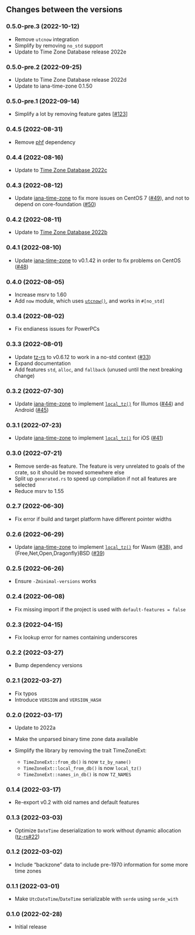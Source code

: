 ## Changes between the versions

### 0.5.0-pre.3 (2022-10-12)

* Remove `utcnow` integration
* Simplify by removing `no_std` support
* Update to Time Zone Database release 2022e

### 0.5.0-pre.2 (2022-09-25)

* Update to Time Zone Database release 2022d
* Update to iana-time-zone 0.1.50

### 0.5.0-pre.1 (2022-09-14)

* Simplify a lot by removing feature gates [[#123](https://github.com/Kijewski/tzdb/pull/123)]

### 0.4.5 (2022-08-31)

* Remove [phf](https://crates.io/crates/phf) dependency

### 0.4.4 (2022-08-16)

* Update to [Time Zone Database 2022c](https://mm.icann.org/pipermail/tz-announce/2022-August/000072.html)

### 0.4.3 (2022-08-12)

* Update [iana-time-zone](https://crates.io/crates/iana-time-zone) to fix more issues on CentOS 7
  ([#49](https://github.com/strawlab/iana-time-zone/pull/49)), and not to depend on core-foundation
  ([#50](https://github.com/strawlab/iana-time-zone/pull/50))

### 0.4.2 (2022-08-11)

* Update to [Time Zone Database 2022b](https://mm.icann.org/pipermail/tz-announce/2022-August/000071.html)

### 0.4.1 (2022-08-10)

* Update [iana-time-zone](https://crates.io/crates/iana-time-zone) to v0.1.42
  in order to fix problems on CentOS
  ([#48](https://github.com/strawlab/iana-time-zone/pull/48))

### 0.4.0 (2022-08-05)

* Increase msrv to 1.60
* Add `now` module, which uses [`utcnow()`](https://crates.io/crates/utcnow),
  and works in `#[no_std]`

### 0.3.4 (2022-08-02)

* Fix endianess issues for PowerPCs

### 0.3.3 (2022-08-01)

* Update [tz-rs](https://crates.io/crates/tz-rs) to v0.6.12 to work in a no-std context
  ([#33](https://github.com/x-hgg-x/tz-rs/pull/33))
* Expand documentation
* Add features `std`, `alloc`, and `fallback` (unused until the next breaking change)

### 0.3.2 (2022-07-30)

* Update [iana-time-zone](https://crates.io/crates/iana-time-zone) to implement
  [`local_tz()`](https://docs.rs/tzdb/0.3.2/tzdb/fn.local_tz.html) for
  Illumos ([#44](https://github.com/strawlab/iana-time-zone/pull/44)) and
  Android ([#45](https://github.com/strawlab/iana-time-zone/pull/45))

### 0.3.1 (2022-07-23)

* Update [iana-time-zone](https://crates.io/crates/iana-time-zone) to implement
  [`local_tz()`](https://docs.rs/tzdb/0.2.6/tzdb/fn.local_tz.html) for
  iOS ([#41](https://github.com/strawlab/iana-time-zone/pull/41))

### 0.3.0 (2022-07-21)

* Remove serde-as feature. The feature is very unrelated to goals of the crate, so it should be
  moved somewhere else
* Split up `generated.rs` to speed up compilation if not all features are selected
* Reduce msrv to 1.55

### 0.2.7 (2022-06-30)

* Fix error if build and target platform have different pointer widths

### 0.2.6 (2022-06-29)

* Update [iana-time-zone](https://crates.io/crates/iana-time-zone) to implement
  [`local_tz()`](https://docs.rs/tzdb/0.2.6/tzdb/fn.local_tz.html) for
  Wasm ([#38](https://github.com/strawlab/iana-time-zone/pull/38)), and
  {Free,Net,Open,Dragonfly}BSD ([#39](https://github.com/strawlab/iana-time-zone/pull/39))

### 0.2.5 (2022-06-26)

* Ensure `-Zminimal-versions` works

### 0.2.4 (2022-06-08)

* Fix missing import if the project is used with `default-features = false`

### 0.2.3 (2022-04-15)

* Fix lookup error for names containing underscores

### 0.2.2 (2022-03-27)

* Bump dependency versions

### 0.2.1 (2022-03-27)

* Fix typos
* Introduce `VERSION` and `VERSION_HASH`

### 0.2.0 (2022-03-17)

* Update to 2022a
* Make the unparsed binary time zone data available
* Simplify the library by removing the trait TimeZoneExt:

   * `TimeZoneExt::from_db()` is now `tz_by_name()`
   * `TimeZoneExt::local_from_db()` is now `local_tz()`
   * `TimeZoneExt::names_in_db()` is now `TZ_NAMES`

### 0.1.4 (2022-03-17)

* Re-export v0.2 with old names and default features

### 0.1.3 (2022-03-03)

* Optimize `DateTime` deserialization to work without dynamic allocation
  ([tz-rs#22](https://github.com/x-hgg-x/tz-rs/pull/22))

### 0.1.2 (2022-03-02)

* Include “backzone” data to include pre-1970 information for some more time zones

### 0.1.1 (2022-03-01)

* Make `UtcDateTime`/`DateTime` serializable with `serde` using `serde_with`

### 0.1.0 (2022-02-28)

* Initial release
